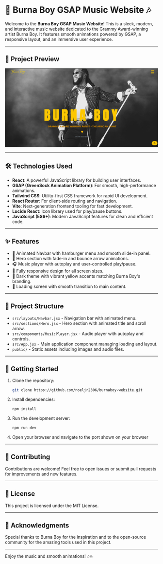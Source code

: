 # 🎵 Burna Boy GSAP Music Website 🎶

Welcome to the **Burna Boy GSAP Music Website**! This is a sleek, modern, and interactive music website dedicated to the Grammy Award-winning artist Burna Boy. It features smooth animations powered by GSAP, a responsive layout, and an immersive user experience.

---

## 🚀 Project Preview

![Burna Boy Website Preview](public/burnaboy-preview.png)

---

## 🛠️ Technologies Used

- **React**: A powerful JavaScript library for building user interfaces.
- **GSAP (GreenSock Animation Platform)**: For smooth, high-performance animations.
- **Tailwind CSS**: Utility-first CSS framework for rapid UI development.
- **React Router**: For client-side routing and navigation.
- **Vite**: Next-generation frontend tooling for fast development.
- **Lucide React**: Icon library used for play/pause buttons.
- **JavaScript (ES6+)**: Modern JavaScript features for clean and efficient code.

---

## ✨ Features

- 🎸 Animated Navbar with hamburger menu and smooth slide-in panel.
- 🌟 Hero section with fade-in and bounce arrow animations.
- 🎧 Music player with autoplay and user-controlled play/pause.
- 📱 Fully responsive design for all screen sizes.
- 🖤 Dark theme with vibrant yellow accents matching Burna Boy's branding.
- 🚦 Loading screen with smooth transition to main content.

---

## 📁 Project Structure

- `src/layouts/Navbar.jsx` - Navigation bar with animated menu.
- `src/sections/Hero.jsx` - Hero section with animated title and scroll arrow.
- `src/components/MusicPlayer.jsx` - Audio player with autoplay and controls.
- `src/App.jsx` - Main application component managing loading and layout.
- `public/` - Static assets including images and audio files.

---

## 🎯 Getting Started

1. Clone the repository:
   ```bash
   git clone https://github.com/noeljr2306/burnaboy-website.git
   ```
2. Install dependencies:
   ```bash
   npm install
   ```
3. Run the development server:
   ```bash
   npm run dev
   ```
4. Open your browser and navigate to the port shown on your browser

---

## 🤝 Contributing

Contributions are welcome! Feel free to open issues or submit pull requests for improvements and new features.

---

## 📜 License

This project is licensed under the MIT License.

---

## 🙌 Acknowledgments

Special thanks to Burna Boy for the inspiration and to the open-source community for the amazing tools used in this project.

---

Enjoy the music and smooth animations! 🎶🔥
